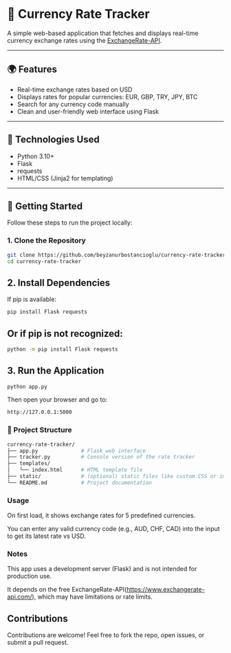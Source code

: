 # 💱 Currency Rate Tracker

A simple web-based application that fetches and displays real-time currency exchange rates using the [ExchangeRate-API](https://www.exchangerate-api.com).

---

## 🌍 Features

- Real-time exchange rates based on USD  
- Displays rates for popular currencies: EUR, GBP, TRY, JPY, BTC  
- Search for any currency code manually  
- Clean and user-friendly web interface using Flask  

---

## 🧰 Technologies Used

- Python 3.10+
- Flask
- requests
- HTML/CSS (Jinja2 for templating)

---

## 🚀 Getting Started

Follow these steps to run the project locally:
### 1. Clone the Repository

```bash
git clone https://github.com/beyzanurbostancioglu/currency-rate-tracker.git
cd currency-rate-tracker
```
## 2. Install Dependencies
If pip is available:

```bash
pip install Flask requests
```
## Or if pip is not recognized:
```bash
python -m pip install Flask requests
```
## 3. Run the Application
```bash
python app.py
```
Then open your browser and go to:
```bash
http://127.0.0.1:5000
```
### 📁 Project Structure
```bash
currency-rate-tracker/
├── app.py              # Flask web interface
├── tracker.py          # Console version of the rate tracker
├── templates/
│   └── index.html      # HTML template file
├── static/             # (optional) static files like custom CSS or images
└── README.md           # Project documentation
```
### Usage
On first load, it shows exchange rates for 5 predefined currencies.

You can enter any valid currency code (e.g., AUD, CHF, CAD) into the input
to get its latest rate vs USD.

### Notes
This app uses a development server (Flask) and is not intended for production use.

It depends on the free ExchangeRate-API(https://www.exchangerate-api.com/), which may have limitations or rate limits.

## Contributions
Contributions are welcome!
Feel free to fork the repo, open issues, or submit a pull request.






